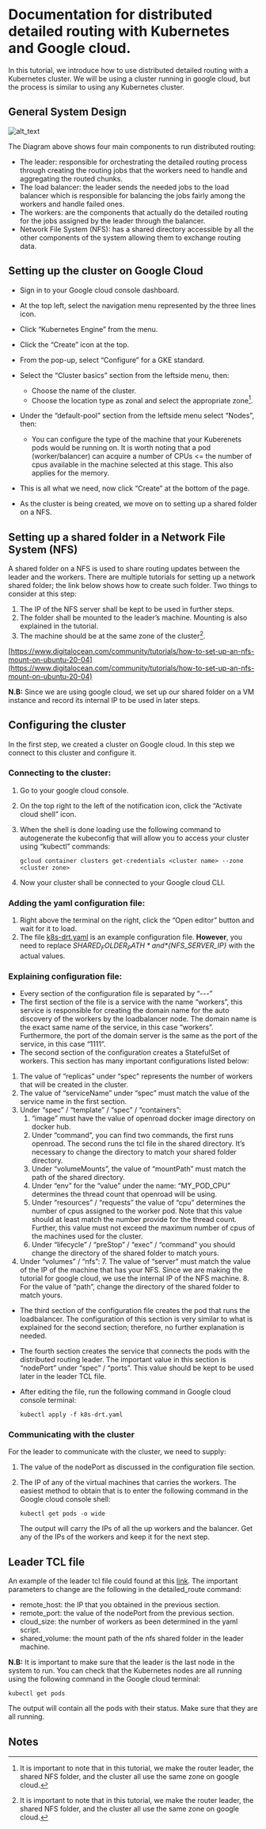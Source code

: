 


# Documentation for distributed detailed routing with Kubernetes and Google cloud.

In this tutorial, we introduce how to use distributed detailed routing with a Kubernetes cluster. We will be using a cluster running in google cloud, but the process is similar to using any Kubernetes cluster.


## General System Design




![alt_text](gsd.jpg "System Components")


The Diagram above shows four main components to run distributed routing:

* The leader: responsible for orchestrating the detailed routing process through creating the routing jobs that the workers need to handle and aggregating the routed chunks.
* The load balancer: the leader sends the needed jobs to the load balancer which is responsible for balancing the jobs fairly among the workers and handle failed ones.
* The workers: are the components that actually do the detailed routing for the jobs assigned by the leader through the balancer.
* Network File System (NFS): has a shared directory accessible by all the other components of the system allowing them to exchange routing data.

 


## Setting up the cluster on Google Cloud

* Sign in to your Google cloud console dashboard.
* At the top left, select the navigation menu represented by the three lines icon.
* Click “Kubernetes Engine” from the menu. 
* Click the “Create” icon at the top.
* From the pop-up, select “Configure” for a GKE standard.
* Select the “Cluster basics” section from the leftside menu, then:
    * Choose the name of the cluster. 
    * Choose the location type as zonal and select the appropriate zone[^1].


* Under the “default-pool” section from the leftside menu select “Nodes”, then:
    * You can configure the type of the machine that your Kuberenets pods would be running on. It is worth noting that a pod (worker/balancer) can acquire a number of CPUs  &lt;= the number of cpus available in the machine selected at this stage. This also applies for the memory.
* This is all what we need, now click “Create” at the bottom of the page.
* As the cluster is being created, we move on to setting up a shared folder on a NFS.


## Setting up a shared folder in a Network File System (NFS)

A shared folder on a NFS is used to share routing updates between the leader and the workers. There are multiple tutorials for setting up a network shared folder; the link below shows how to create such folder. Two things to consider at this step:



1. The IP of the NFS server shall be kept to be used in further steps.
2. The folder shall be mounted to the leader’s machine. Mounting is also explained in the tutorial.
3. The machine should be at the same zone of the cluster[^1].

[https://www.digitalocean.com/community/tutorials/how-to-set-up-an-nfs-mount-on-ubuntu-20-04](https://www.digitalocean.com/community/tutorials/how-to-set-up-an-nfs-mount-on-ubuntu-20-04)

**N.B:** Since we are using google cloud, we set up our shared folder on a VM instance and record its internal IP to be used in later steps. 


## Configuring the cluster

In the first step, we created a cluster on Google cloud. In this step we connect to this cluster and configure it.


### Connecting to the cluster:

1. Go to your google cloud console.
2. On the top right to the left of the notification icon, click the “Activate cloud shell” icon. 
3. When the shell is done loading use the following command to autogenerate the kubeconfig that will allow you to access your cluster using “kubectl” commands: 

       gcloud container clusters get-credentials <cluster name> --zone <cluster zone>

4. Now your cluster shall be connected to your Google cloud CLI.


### Adding the yaml configuration file:

1. Right above the terminal on the right, click the “Open editor” button and wait for it to load.
2. The file [k8s-drt.yaml](../test/Distributed/k8s-drt.yaml) is an example configuration file. **However**, you need to replace *${SHARED_FOLDER_PATH}* and *${NFS_SERVER_IP}* with the actual values.


### Explaining configuration file:

* Every section of the configuration file is separated by “---” 
* The first section of the file is a service with the name “workers”, this service is responsible for creating the domain name for the auto discovery of the workers by the loadbalancer node. The domain name is the exact same name of the service, in this case “workers”. Furthermore, the port of the domain server is the same as the port of the service, in this case “1111”.
* The second section of the configuration creates a StatefulSet of workers. This section has many important configurations listed below:
1. The value of “replicas” under “spec” represents the number of workers that will be created in the cluster.
2. The value of “serviceName” under “spec” must match the value of the service name in the first section.
3.  Under “spec” / “template” / “spec” / “containers”:
    1. “image” must have the value of openroad docker image directory on docker hub.
    2. Under “command”, you can find two commands, the first runs openroad. The second runs the tcl file in the shared directory. It’s necessary to change the directory to match your shared folder directory.
    3. Under “volumeMounts”, the value of “mountPath” must match the path of the shared directory.
    4. Under “env” for the “value” under the name: “MY_POD_CPU” determines the thread count that openroad will be using.
    5. Under “resources” / “requests” the value of “cpu” determines the number of cpus assigned to the worker pod. Note that this value should at least match the number provide for the thread count. Further, this value must not exceed the maximum number of cpus of the machines used for the cluster.
    6. Under “lifecycle” / “preStop” / “exec” / “command” you should change the directory of the shared folder to match yours.
4. Under “volumes” / “nfs”:
    7. The value of “server” must match the value of the IP of the machine that has your NFS. Since we are making the tutorial for google cloud, we use the internal IP of the NFS machine. 
    8. For the value of “path”, change the directory of the shared folder to match yours.
* The third section of the configuration file creates the pod that runs the loadbalancer. The configuration of this section is very similar to what is explained for the second section; therefore, no further explanation is needed.
* The fourth section creates the service that connects the pods with the distributed routing leader. The important value in this section is “nodePort” under “spec” / “ports”. This value should be kept to be used later in the leader TCL file. 
* After editing the file, run the following command in Google cloud console terminal:

    ```
    kubectl apply -f k8s-drt.yaml
    ```

### Communicating with the cluster

For the leader to communicate with the cluster, we need to supply:

1. The value of the nodePort as discussed in the configuration file section.
2. The IP of any of the virtual machines that carries the workers. The easiest method to obtain that is to enter the following command in the Google cloud console shell:

    ```
    kubectl get pods -o wide
    ```
    The output will carry the IPs of all the up workers and the balancer. Get any of the IPs of the workers and keep it for the next step.

## Leader TCL file

An example of the leader tcl file could found at this [link](../test/Distributed/example_leader.tcl). The important parameters to change are the following in the detailed_route command:

* remote_host: the IP that you obtained in the previous section.
* remote_port: the value of the nodePort from the previous section.
* cloud_size: the number of workers as been determined in the yaml script.
* shared_volume: the mount path of the nfs shared folder in the leader machine.

**N.B:** It is important to make sure that the leader is the last node in the system to run. You can check that the Kubernetes nodes are all running using the following command in the Google cloud terminal:

```
kubectl get pods
```

The output will contain all the pods with their status. Make sure that they are all running.


## Notes

[^1]: It is important to note that in this tutorial, we make the router leader, the shared NFS folder, and the cluster all use the same zone on google cloud.
